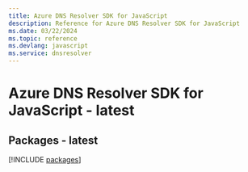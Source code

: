 ```yaml
---
title: Azure DNS Resolver SDK for JavaScript
description: Reference for Azure DNS Resolver SDK for JavaScript
ms.date: 03/22/2024
ms.topic: reference
ms.devlang: javascript
ms.service: dnsresolver
---
```

# Azure DNS Resolver SDK for JavaScript - latest
## Packages - latest
[!INCLUDE [packages](dns-resolver-index.md)]